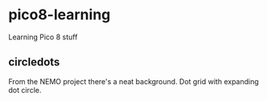 # pico8-learning
Learning Pico 8 stuff


## circledots

From the NEMO project there's a neat background. Dot grid with expanding dot circle.